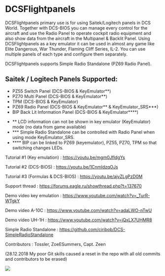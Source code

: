 # DCSFlightpanels

DCSFlightpanels primary use is for using Saitek/Logitech panels in DCS World.
Together with DCS-BIOS you can manage every control for the aircraft and use
the Radio Panel to operate cockpit radio equipment and also show data from the
aircraft in the Multipanel & Backlit Panel.
Using DCSFlightpanels as a key emulator it can be used in almost any game like
Elite Dangerous, War Thunder, Flaming Cliff Series, IL-2.
You can use multiple panels of each type and configure them separately.

DCSFlightpanels supports Simple Radio Standalone (PZ69 Radio Panel).

Saitek / Logitech Panels Supported:
---------------------------------------------
* PZ55 Switch Panel (DCS-BIOS & KeyEmulator**)
* PZ70 Multi Panel (DCS-BIOS & KeyEmulator**)
* TPM (DCS-BIOS & KeyEmulator)
* PZ69 Radio Panel (DCS-BIOS & KeyEmulator** & KeyEmulator_SRS***)
* BIP Back Lit Information Panel (DCS-BIOS & KeyEmulator****)

- **	LCD information can not be shown in key emulator (KeyEmulator) mode (no data from game available)
- ***	Simple Radio Standalone can be controlled with Radio Panel when using mode KeyEmulator_SRS.
- ****	BIP can be linked to PZ69 (keyemulator), PZ55, PZ70, TPM so that switching changes LEDs.

Tutorial #1 (Key emulation) : https://youtu.be/mgm0JfldgYs

Tutorial #2 (DCS-BIOS) : https://youtu.be/1CnmIdzqOJs

Tutorial #3 (Formulas & DCS-BIOS) : https://youtu.be/ajvZLgPzD0M


Support thread : https://forums.eagle.ru/showthread.php?t=137670

Demo video key emulation : https://www.youtube.com/watch?v=_TurR-WTgkY

Demo video A-10C : https://www.youtube.com/watch?v=adaLWO-nTwU

Demo video UH-1H : https://www.youtube.com/watch?v=jQxLX7UHMR8


Simple Radio Standalone : https://github.com/ciribob/DCS-SimpleRadioStandalone

Contributors : Tossler, ZoeESummers, Capt. Zeen

(28.12.2018 My poor Git skills caused a reset in the repo with all old commits and contributors to be erased)

[![](http://i67.tinypic.com/2qjddt3.jpg)](https://www.paypal.me/jerkerdahlblom)